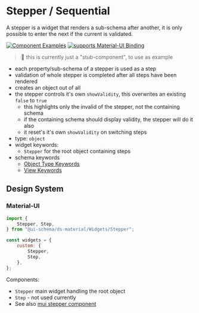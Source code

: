 # Stepper / Sequential

A stepper is a widget that renders a sub-schema after another, it is only possible to enter the next if the current is validated.

[![Component Examples](https://img.shields.io/badge/Examples-green?labelColor=1d3d39&color=1a6754&logoColor=ffffff&style=flat-square&logo=plex)](#demo-ui-generator) [![supports Material-UI Binding](https://img.shields.io/badge/Material-green?labelColor=1a237e&color=0d47a1&logoColor=ffffff&style=flat-square&logo=material-ui)](#material-ui)

> 🚧 this is currently just a "stub-component", to use as example

- each property/sub-schema of a stepper is used as a step
- validation of whole stepper is completed after all steps have been rendered
- creates an object out of all
- the stepper controls it's own `showValidity`, this overwrites an existing `false` to `true`
    - this highlights only the invalid of the stepper, not the containing schema
    - if the containing schema should display validity, the stepper will do it also
    - it reset's it's own `showValidity` on switching steps
- type: `object`
- widget keywords:
    - `Stepper` for the root object containing steps
- schema keywords
    - [Object Type Keywords](/docs/schema#type-object)
    - [View Keywords](/docs/schema#view-keyword)

## Design System

### Material-UI

```js
import {
    Stepper, Step,
} from "@ui-schema/ds-material/Widgets/Stepper";

const widgets = {
    custom: {
        Stepper,
        Step,
    },
};
```

Components:

- `Stepper` main widget handling the root object
- `Step` - not used currently
- See also [mui stepper component](https://material-ui.com/components/steppers/)
